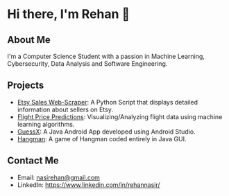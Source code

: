 # Hi there, I'm Rehan 👋

## About Me

I'm a Computer Science Student with a passion in Machine Learning, Cybersecurity, Data Analysis and Software Engineering.

## Projects
- [Etsy Sales Web-Scraper](https://github.com/rehan-nasir/etsy-sales-scraper): A Python Script that displays detailed information about sellers on Etsy.
- [Flight Price Predictions](https://github.com/rehan-nasir/flight-price-predictions): Visualizing/Analyzing flight data using machine learning algorithms.
- [GuessX](https://github.com/rehan-nasir/GuessX): A Java Android App developed using Android Studio.
- [Hangman](https://github.com/rehan-nasir/Hangman-GUI): A game of Hangman coded entirely in Java GUI.

## Contact Me

- Email: nasirehan@gmail.com
- LinkedIn: https://www.linkedin.com/in/rehannasir/
